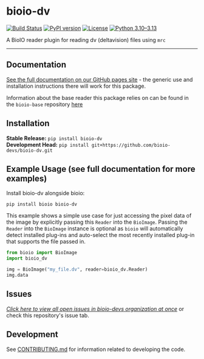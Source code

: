 # bioio-dv

[![Build Status](https://github.com/bioio-devs/bioio-dv/actions/workflows/ci.yml/badge.svg)](https://github.com/bioio-devs/bioio-dv/actions)
[![PyPI version](https://badge.fury.io/py/bioio-dv.svg)](https://badge.fury.io/py/bioio-dv)
[![License](https://img.shields.io/badge/License-BSD%203--Clause-blue.svg)](https://opensource.org/licenses/BSD-3-Clause)
[![Python 3.10–3.13](https://img.shields.io/badge/python-3.10--3.13-blue.svg)](https://www.python.org/downloads/)

A BioIO reader plugin for reading dv (deltavision) files using `mrc`

---


## Documentation

[See the full documentation on our GitHub pages site](https://bioio-devs.github.io/bioio/OVERVIEW.html) - the generic use and installation instructions there will work for this package.

Information about the base reader this package relies on can be found in the `bioio-base` repository [here](https://github.com/bioio-devs/bioio-base)

## Installation

**Stable Release:** `pip install bioio-dv`<br>
**Development Head:** `pip install git+https://github.com/bioio-devs/bioio-dv.git`

## Example Usage (see full documentation for more examples)

Install bioio-dv alongside bioio:

`pip install bioio bioio-dv`


This example shows a simple use case for just accessing the pixel data of the image
by explicitly passing this `Reader` into the `BioImage`. Passing the `Reader` into
the `BioImage` instance is optional as `bioio` will automatically detect installed
plug-ins and auto-select the most recently installed plug-in that supports the file
passed in.
```python
from bioio import BioImage
import bioio_dv

img = BioImage("my_file.dv", reader=bioio_dv.Reader)
img.data
```

## Issues
[_Click here to view all open issues in bioio-devs organization at once_](https://github.com/search?q=user%3Abioio-devs+is%3Aissue+is%3Aopen&type=issues&ref=advsearch) or check this repository's issue tab.


## Development

See [CONTRIBUTING.md](CONTRIBUTING.md) for information related to developing the code.
